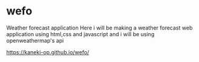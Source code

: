 # wefo
Weather forecast application
Here i will be making a weather forecast web application using html,css and javascript and i will be using openweathermap's api

https://kaneki-op.github.io/wefo/
